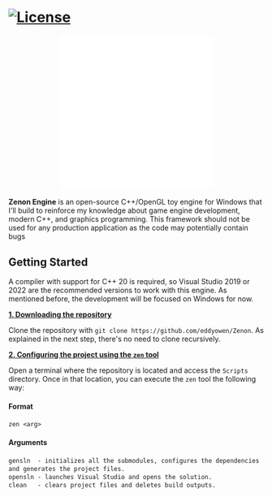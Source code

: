 # [![License](https://img.shields.io/github/license/eddyowen/zenon)](https://github.com/eddyowen/Zenon/blob/master/LICENSE)

<p align="center">
  <img src="./Content/Branding/zenon_engine.svg" width="60%" alt="WSL logo"/>
</p>

**Zenon Engine** is an open-source C++/OpenGL toy engine for Windows that I'll build to reinforce my knowledge about game engine development, modern C++, and graphics programming. This framework should not be used for any production application as the code may potentially contain bugs <br/>

## Getting Started
A compiler with support for C++ 20 is required, so Visual Studio 2019 or 2022 are the recommended versions to work with this engine. As mentioned before, the development will be focused on Windows for now.  

<ins>**1. Downloading the repository**</ins>

Clone the repository with `git clone https://github.com/eddyowen/Zenon`. As explained in the next step, there's no need to clone recursively.

<ins>**2. Configuring the project using the `zen` tool**</ins>

Open a terminal where the repository is located and access the `Scripts` directory. Once in that location, you can execute the `zen` tool the following way:

#### Format
    zen <arg>
#### Arguments
    
    gensln  - initializes all the submodules, configures the dependencies and generates the project files.
    opensln - launches Visual Studio and opens the solution.
    clean   - clears project files and deletes build outputs.

